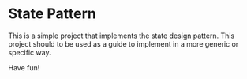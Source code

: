 # State Pattern
This is a simple project that implements the state design pattern.
This project should to be used as a guide to implement in a more
generic or specific way.

Have fun!
